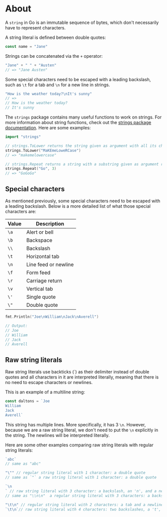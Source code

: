 # About

A `string` in Go is an immutable sequence of bytes, which don't necessarily have to represent characters.

A string literal is defined between double quotes:

```go
const name = "Jane"
```

Strings can be concatenated via the `+` operator:

```go
"Jane" + " " + "Austen"
// => "Jane Austen"
```

Some special characters need to be escaped with a leading backslash, such as `\t` for a tab and `\n` for a new line in strings.

```go
"How is the weather today?\nIt's sunny"  
// =>
// How is the weather today?
// It's sunny
```

The `strings` package contains many useful functions to work on strings.
For more information about string functions, check out the [strings package documentation](https://pkg.go.dev/strings).
Here are some examples:

```go
import "strings"

// strings.ToLower returns the string given as argument with all its characters lowercased
strings.ToLower("MaKEmeLoweRCase")
// => "makemelowercase"

// strings.Repeat returns a string with a substring given as argument repeated many times
strings.Repeat("Go", 3)
// => "GoGoGo"
```

## Special characters

As mentioned previously, some special characters need to be escaped with a leading backslash.
Below is a more detailed list of what those special characters are:

| Value | Description          |
| ----- | -------------------- |
| `\a`  | Alert or bell        |
| `\b`  | Backspace            |
| `\\`  | Backslash            |
| `\t`  | Horizontal tab       |
| `\n`  | Line feed or newline |
| `\f`  | Form feed            |
| `\r`  | Carriage return      |
| `\v`  | Vertical tab         |
| `\'`  | Single quote         |
| `\"`  | Double quote         |

```go
fmt.Println("Joe\nWilliam\nJack\nAverell") 

// Output:
// Joe
// William
// Jack
// Averell
```

## Raw string literals

Raw string literals use backticks (\`) as their delimiter instead of double quotes and all characters in it are interpreted literally, meaning that there is no need to escape characters or newlines.

This is an example of a multiline string:

```go
const daltons = `Joe
William
Jack
Averell`
```

This string has multiple lines. More specifically, it has 3 `\n`. However, because we are a raw string literal, we don't need to put the `\n` explicitly in the string. The newlines will be interpreted literally.

Here are some other examples comparing raw string literals with regular string literals:

```go
`abc`
// same as "abc"

"\"" // regular string literal with 1 character: a double quote
// same as `"` a raw string literal with 1 character: a double quote

`\n
` // raw string literal with 3 character: a backslash, an 'n', and a newline
// same as "\\n\n"  a regular string literal with 3 characters: a backslash, an 'n', and a newline

"\t\n" // regular string literal with 2 characters: a tab and a newline
`\t\n`// raw string literal with 4 characters: two backslashes, a 't', and an 'n'
```


